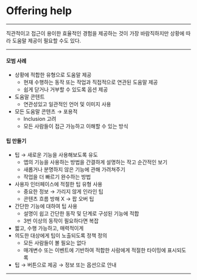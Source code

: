 # Offering help

---

<aside>

직관적이고 접근이 용이한 효율적인 경험을 제공하는 것이 가장 바람직하지만 상황에 따라 도움말 제공이 필요할 수도 있다. 

</aside>

---

#### 모범 사례

- 상황에 적합한 유형으로 도움말 제공
    - 현재 수행하는 동작 또는 작업과 직접적으로 연관된 도움말 제공
    - 쉽게 닫거나 거부할 수 있도록 옵션 제공
- 도움말 콘텐트
    - 연관성있고 일관적인 언어 및 이미지 사용
- 모든 도움말 콘텐츠 → 포용적
    - Inclusion 고려
    - 모든 사람들이 접근 가능하고 이해할 수 있는 방식

#### 팁 만들기

- 팁 → 새로운 기능을 사용해보도록 유도
    - 앱의 기능을 사용하는 방법을 간결하게 설명하는 작고 순간적인 보기
    - 새롭거나 분명하지 않은 기능에 관해 가려쳐주기
    - 작업을 더 빠르기 완수하는 방법
- 사용자 인터페이스에 적절한 팁 유형 사용
    - 중요한 정보 → 가리지 않게 인라인 팁
    - 콘텐츠 흐름 방해 X → 팝 오버 팁
- 간단한 기능에 대하여 팁 사용
    - 설명이 쉽고 간단한 동작 및 단계로 구성된 기능에 적합
    - 3번 이상의 동작이 필요하다면 복잡
- 짧고, 수행 가능하고, 매력적이게
- 의도한 대상에게 팁이 노출되도록 정책 정의
    - 모든 사람들이 볼 필요는 없다
    - 매개변수 또는 이벤트에 기반하여 적합한 사람에게 적절한 타이밍에 표시되도록
- 팁 → 버튼으로 제공 → 정보 또는 옵션으로 안내

---